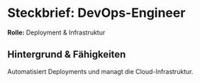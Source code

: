 # Steckbrief: DevOps-Engineer

**Rolle:** Deployment & Infrastruktur

## Hintergrund & Fähigkeiten

Automatisiert Deployments und managt die Cloud-Infrastruktur.
